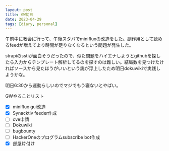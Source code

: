 ```yaml
---
layout: post
title: GW初日
date: 2023-04-29
tags: [diary, personal]
---
```

午前中に教会に行って、午後スタバでminifluxの改造をした。副作用として読めるfeedが増えてより時間が足りなくなるという問題が発生した。

strapiのsstiが面白そうだったので、似た問題をハイエナしようとgithubを探したら入力からテンプレート解析してるのを探すのは難しい。結局数を見つけたければソースから見たほうがいいという説が浮上したため明日dokuwikiで実践しようかな。

明日6:30から運動らしいのでマジでもう寝ないとやばい。

GWやることリスト
- [x] miniflux gui改造
- [x] Synacktiv feeder作成
- [ ] cve申請
- [ ] Dokuwiki
- [ ] bugbounty
- [ ] HackerOneのプログラムsubscribe bot作成
- [x] 部屋片付け